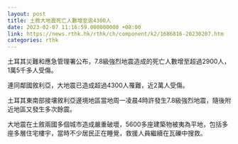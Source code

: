 ```yaml
---
layout: post
title: 土敘大地震死亡人數增至逾4300人
date: 2023-02-07 11:16:59.000000000 +08:00
link: https://news.rthk.hk/rthk/ch/component/k2/1686816-20230207.htm
categories: rthk
---
```


土耳其災難和應急管理署公布，7.8級強烈地震造成的死亡人數增至超過2900人，1萬5千多人受傷。

連同鄰國敘利亞，大地震已造成超過4300人罹難，近2萬人受傷。

土耳其東南部接壤敘利亞邊境地區當地周一凌晨4時許發生7.8級強烈地震，隨後附近地區又發生多次餘震。

大地震在土敘兩國多個城市造成嚴重破壞，5600多座建築物被夷為平地，包括多座多層住宅樓宇，當時不少居民正在睡覺，救援人員繼續在瓦礫中搜救。
